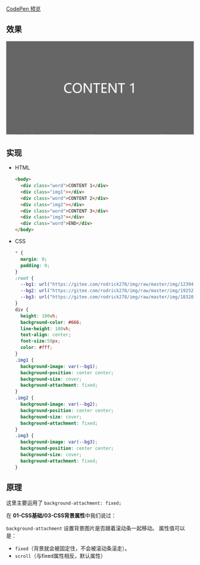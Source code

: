 [CodePen 预览](https://codepen.io/rodrick278/pen/KKgGLqX) 

## 效果

<img src="./pic/005-gdsc.gif">

## 实现

- HTML

  ```HTML
  <body>
    <div class="word">CONTENT 1</div>
    <div class="img1"></div>
    <div class="word">CONTENT 2</div>
    <div class="img2"></div>
    <div class="word">CONTENT 3</div>
    <div class="img3"></div>
    <div class="word">END</div>
  </body>
  ```

- CSS

  ```CSS
  * {
    margin: 0;
    padding: 0;
  }
  :root {
    --bg1: url("https://gitee.com/rodrick278/img/raw/master/img/123945-1496983185ad61.jpg");
    --bg2: url("https://gitee.com/rodrick278/img/raw/master/img/192524-153260432471a0.jpg");
    --bg3: url("https://gitee.com/rodrick278/img/raw/master/img/183201-1542018721c534.jpg");
  }
  div {
    height: 100vh;
    background-color: #666;
    line-height: 100vh;
    text-align: center;
    font-size:50px;
    color: #fff;
  }
  .img1 {
    background-image: var(--bg1);
    background-position: center center;
    background-size: cover;
    background-attachment: fixed;
  }
  .img2 {
    background-image: var(--bg2);
    background-position: center center;
    background-size: cover;
    background-attachment: fixed;
  }
  .img3 {
    background-image: var(--bg3);
    background-position: center center;
    background-size: cover;
    background-attachment: fixed;
  }
  ```

## 原理

这里主要运用了 `background-attachment: fixed;` 

在 **01-CSS基础/03-CSS背景属性**中我们说过：

`background-attachment` 设置背景图片是否跟着滚动条一起移动。 属性值可以是：

- `fixed`（背景就会被固定住，不会被滚动条滚走）。
- `scroll`（与fixed属性相反，默认属性）

 

